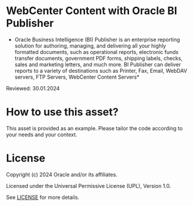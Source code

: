 # WebCenter Content with Oracle BI Publisher
 
* Oracle Business Intelligence (BI) Publisher is an enterprise reporting solution for authoring, managing, and delivering all your highly formatted documents, such as operational reports, electronic funds transfer documents, government PDF forms, shipping labels, checks, sales and marketing letters, and much more. BI Publisher can deliver reports to a variety of destinations such as Printer, Fax, Email, WebDAV servers, FTP Servers, WebCenter Content Servers*
 
Reviewed: 30.01.2024

# How to use this asset?
 
This asset is provided as an example. Please tailor the code according to your needs and your context.
 
# License

Copyright (c) 2024 Oracle and/or its affiliates.

Licensed under the Universal Permissive License (UPL), Version 1.0.

See [LICENSE](https://github.com/oracle-devrel/technology-engineering/blob/main/LICENSE) for more details.
